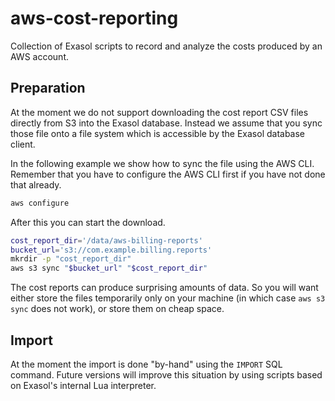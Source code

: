 # aws-cost-reporting

Collection of Exasol scripts to record and analyze the costs produced by an AWS account.

## Preparation

At the moment we do not support downloading the cost report CSV files directly from S3 into the Exasol database. Instead we assume that you sync those file onto a file system which is accessible by the Exasol database client.

In the following example we show how to sync the file using the AWS CLI. Remember that you have to configure the AWS CLI first if you have not done that already.

```bash
aws configure
```

After this you can start the download.

```bash
cost_report_dir='/data/aws-billing-reports'
bucket_url='s3://com.example.billing.reports'
mkrdir -p "cost_report_dir"
aws s3 sync "$bucket_url" "$cost_report_dir"
```

The cost reports can produce surprising amounts of data. So you will want either store the files temporarily only on your machine (in which case `aws s3 sync` does not work), or store them on cheap space.

## Import

At the moment the import is done "by-hand" using the `IMPORT` SQL command. Future versions will improve this situation by using scripts based on Exasol's internal Lua interpreter.